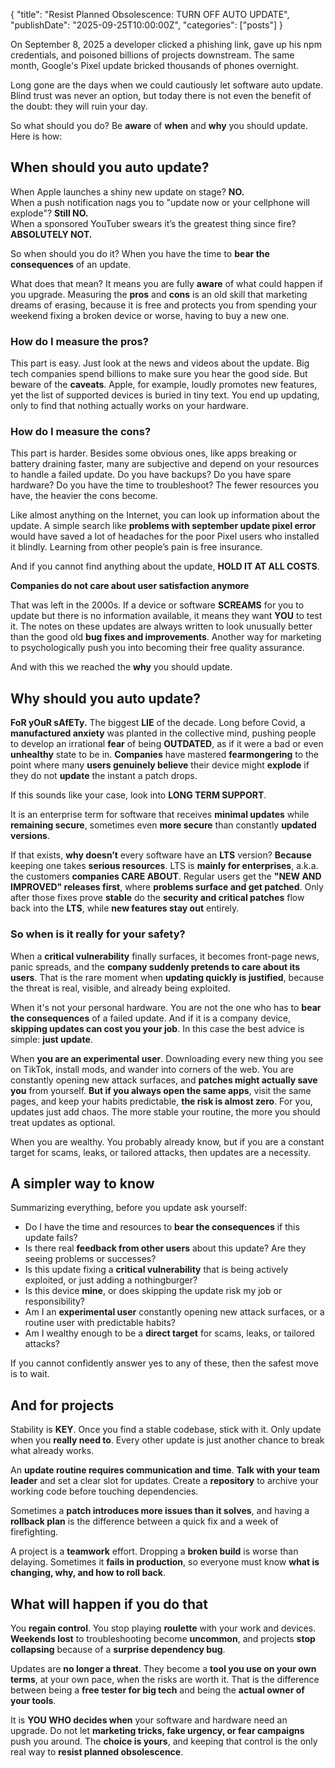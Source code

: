 {
"title": "Resist Planned Obsolescence: TURN OFF AUTO UPDATE",
"publishDate": "2025-09-25T10:00:00Z",
"categories": ["posts"]
}

On September 8, 2025 a developer clicked a phishing link, gave up his npm credentials, and poisoned billions of projects downstream. The same month, Google's Pixel update bricked thousands of phones overnight.  

Long gone are the days when we could cautiously let software auto update. Blind trust was never an option, but today there is not even the benefit of the doubt: they will ruin your day.  

So what should you do? Be **aware** of **when** and **why** you should update. Here is how:  

<!--more-->

## When should you auto update?

When Apple launches a shiny new update on stage? **NO.**  
When a push notification nags you to "update now or your cellphone will explode"? **Still NO.**  
When a sponsored YouTuber swears it’s the greatest thing since fire? **ABSOLUTELY NOT.**  

So when should you do it? When you have the time to **bear the consequences** of an update.  

What does that mean? It means you are fully **aware** of what could happen if you upgrade. Measuring the **pros** and **cons** is an old skill that marketing dreams of erasing, because it is free and protects you from spending your weekend fixing a broken device or worse, having to buy a new one.  

### How do I measure the **pros**?
This part is easy. Just look at the news and videos about the update. Big tech companies spend billions to make sure you hear the good side. But beware of the **caveats**. Apple, for example, loudly promotes new features, yet the list of supported devices is buried in tiny text. You end up updating, only to find that nothing actually works on your hardware.  

### How do I measure the **cons**?
This part is harder. Besides some obvious ones, like apps breaking or battery draining faster, many are subjective and depend on your resources to handle a failed update. Do you have backups? Do you have spare hardware? Do you have the time to troubleshoot? The fewer resources you have, the heavier the cons become.  

Like almost anything on the Internet, you can look up information about the update. A simple search like **problems with september update pixel error** would have saved a lot of headaches for the poor Pixel users who installed it blindly. Learning from other people’s pain is free insurance.  

And if you cannot find anything about the update, **HOLD IT AT ALL COSTS**.  

**Companies do not care about user satisfaction anymore**

That was left in the 2000s. If a device or software **SCREAMS** for you to update but there is no information available, it means they want **YOU** to test it. The notes on these updates are always written to look unusually better than the good old **bug fixes and improvements**. Another way for marketing to psychologically push you into becoming their free quality assurance.  

And with this we reached the **why** you should update.  

## Why should you auto update?

**FoR yOuR sAfETy.** The biggest **LIE** of the decade. Long before Covid, a **manufactured anxiety** was planted in the collective mind, pushing people to develop an irrational **fear** of being **OUTDATED**, as if it were a bad or even **unhealthy** state to be in. **Companies** have mastered **fearmongering** to the point where many **users genuinely believe** their device might **explode** if they do not **update** the instant a patch drops.

If this sounds like your case, look into **LONG TERM SUPPORT**.  

It is an enterprise term for software that receives **minimal updates** while **remaining secure**, sometimes even **more secure** than constantly **updated versions**.  

If that exists, **why doesn’t** every software have an **LTS** version? **Because** keeping one takes **serious resources**. LTS is **mainly for enterprises**, a.k.a. the customers **companies CARE ABOUT**. Regular users get the **"NEW AND IMPROVED" releases first**, where **problems surface and get patched**. Only after those fixes prove **stable** do the **security and critical patches** flow back into the **LTS**, while **new features stay out** entirely.  


### So when is it really for your safety?
When a **critical vulnerability** finally surfaces, it becomes front-page news, panic spreads, and the **company suddenly pretends to care about its users**. That is the rare moment when **updating quickly is justified**, because the threat is real, visible, and already being exploited.  

When it's not your personal hardware. You are not the one who has to **bear the consequences** of a failed update. And if it is a company device, **skipping updates can cost you your job**. In this case the best advice is simple: **just update**.  

When **you are an experimental user**. Downloading every new thing you see on TikTok, install mods, and wander into corners of the web. You are constantly opening new attack surfaces, and **patches might actually save you** from yourself. **But if you always open the same apps**, visit the same pages, and keep your habits predictable, **the risk is almost zero**. For you, updates just add chaos. The more stable your routine, the more you should treat updates as optional.  

When you are wealthy. You probably already know, but if you are a constant target for scams, leaks, or tailored attacks, then updates are a necessity.  

## A simpler way to know

Summarizing everything, before you update ask yourself:  

- Do I have the time and resources to **bear the consequences** if this update fails?
- Is there real **feedback from other users** about this update? Are they seeing problems or successes?
- Is this update fixing a **critical vulnerability** that is being actively exploited, or just adding a nothingburger?
- Is this device **mine**, or does skipping the update risk my job or responsibility?
- Am I an **experimental user** constantly opening new attack surfaces, or a routine user with predictable habits?
- Am I wealthy enough to be a **direct target** for scams, leaks, or tailored attacks?

If you cannot confidently answer yes to any of these, then the safest move is to wait.  

## And for projects

Stability is **KEY**. Once you find a stable codebase, stick with it. Only update when you **really need to**. Every other update is just another chance to break what already works.  

An **update routine requires communication and time**. **Talk with your team leader** and set a clear slot for updates. Create a **repository** to archive your working code before touching dependencies.  

Sometimes a **patch introduces more issues than it solves**, and having a **rollback plan** is the difference between a quick fix and a week of firefighting.  

A project is a **teamwork** effort. Dropping a **broken build** is worse than delaying. Sometimes it **fails in production**, so everyone must know **what is changing, why, and how to roll back**.  


## What will happen if you do that

You **regain control**. You stop playing **roulette** with your work and devices. **Weekends lost** to troubleshooting become **uncommon**, and projects **stop collapsing** because of a **surprise dependency bug**.  

Updates are **no longer a threat**. They become a **tool you use on your own terms**, at your own pace, when the risks are worth it. That is the difference between being a **free tester for big tech** and being the **actual owner of your tools**.  

It is **YOU WHO decides when** your software and hardware need an upgrade. Do not let **marketing tricks, fake urgency, or fear campaigns** push you around. The **choice is yours**, and keeping that control is the only real way to **resist planned obsolescence**.  
